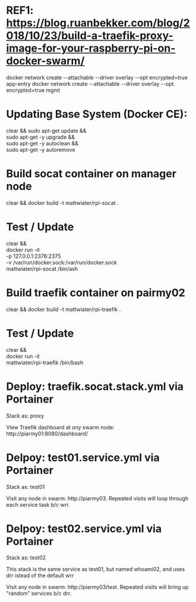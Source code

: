 # REF1: https://blog.ruanbekker.com/blog/2018/10/23/build-a-traefik-proxy-image-for-your-raspberry-pi-on-docker-swarm/

docker network create --attachable --driver overlay --opt encrypted=true app-entry
docker network create --attachable --driver overlay --opt encrypted=true mgmt

# Updating Base System (Docker CE):
clear && sudo apt-get update && \
  sudo apt-get -y upgrade && \
  sudo apt-get -y autoclean && \
  sudo apt-get -y autoremove

# Build socat container on manager node

clear && docker build -t mattwiater/rpi-socat .

# Test / Update
clear && \
  docker run -it \
    -p 127.0.0.1:2376:2375 \
    -v /var/run/docker.sock:/var/run/docker.sock \
  mattwiater/rpi-socat /bin/ash

# Build traefik container on pairmy02

clear && docker build -t mattwiater/rpi-traefik .

# Test / Update
clear && \
  docker run -it \
  mattwiater/rpi-traefik /bin/bash

# Deploy: traefik.socat.stack.yml via Portainer

Stack as: proxy

View Traefik dashboard at *any* swarm node: http://piarmy01:8080/dashboard/

# Delpoy: test01.service.yml via Portainer

Stack as: test01

Visit any node in swarm: http://piarmy03. Repeated visits will loop through each service task b/c wrr.

# Delpoy: test02.service.yml via Portainer

Stack as: test02

This stack is the same service as test01, but named whoami02, and uses drr istead of the default wrr

Visit any node in swarm: http://piarmy03/test. Repeated visits will bring up "random" services b/c drr.

